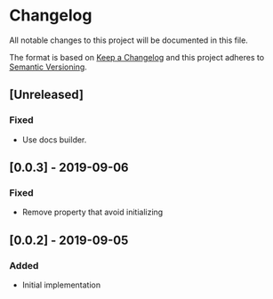 # Changelog

All notable changes to this project will be documented in this file.

The format is based on [Keep a Changelog](http://keepachangelog.com/en/1.0.0/)
and this project adheres to [Semantic Versioning](http://semver.org/spec/v2.0.0.html).

## [Unreleased]
### Fixed
- Use docs builder.

## [0.0.3] - 2019-09-06
### Fixed
- Remove property that avoid initializing

## [0.0.2] - 2019-09-05
### Added
- Initial implementation
